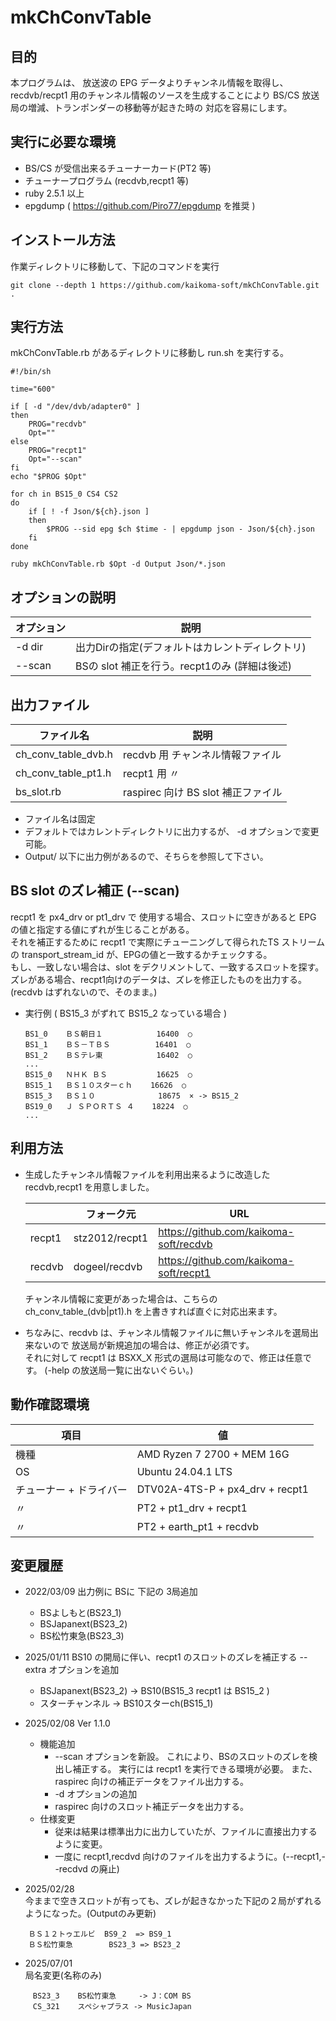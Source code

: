 # mkChConvTable

## 目的

本プログラムは、
放送波の EPG データよりチャンネル情報を取得し、
recdvb/recpt1 用のチャンネル情報のソースを生成することにより
 BS/CS 放送局の増減、トランポンダーの移動等が起きた時の
対応を容易にします。


## 実行に必要な環境

* BS/CS が受信出来るチューナーカード(PT2 等)
* チューナープログラム (recdvb,recpt1 等)
* ruby   2.5.1 以上
* epgdump ( https://github.com/Piro77/epgdump を推奨 )

## インストール方法

作業ディレクトリに移動して、下記のコマンドを実行

```
git clone --depth 1 https://github.com/kaikoma-soft/mkChConvTable.git .
```

## 実行方法

mkChConvTable.rb があるディレクトリに移動し run.sh を実行する。
```
#!/bin/sh

time="600"

if [ -d "/dev/dvb/adapter0" ]
then
    PROG="recdvb"
    Opt=""
else
    PROG="recpt1"
    Opt="--scan"
fi
echo "$PROG $Opt"
    
for ch in BS15_0 CS4 CS2
do
    if [ ! -f Json/${ch}.json ]
    then
        $PROG --sid epg $ch $time - | epgdump json - Json/${ch}.json
    fi
done

ruby mkChConvTable.rb $Opt -d Output Json/*.json 
```

## オプションの説明


| オプション |      説明                             |
|------------|---------------------------------------|
| -d dir     | 出力Dirの指定(デフォルトはカレントディレクトリ)|
| --scan     | BSの slot 補正を行う。recpt1のみ (詳細は後述)        |

## 出力ファイル

|  ファイル名          |      説明       |
|----------------------|--------------------|
| ch_conv_table_dvb.h  | recdvb 用 チャンネル情報ファイル   |
| ch_conv_table_pt1.h  | recpt1 用   〃                     |
| bs_slot.rb           | raspirec 向け BS slot 補正ファイル |

* ファイル名は固定
* デフォルトではカレントディレクトリに出力するが、 -d オプションで変更可能。
* Output/ 以下に出力例があるので、そちらを参照して下さい。

## BS slot のズレ補正 (--scan)

recpt1 を px4_drv or pt1_drv で 使用する場合、スロットに空きがあると
EPG の値と指定する値にずれが生じることがある。<br>
それを補正するために recpt1 で実際にチューニングして得られたTS ストリームの
transport_stream_id が、EPGの値と一致するかチェックする。
<br>
もし、一致しない場合は、slot をデクリメントして、一致するスロットを探す。
<br>
ズレがある場合、recpt1向けのデータは、ズレを修正したものを出力する。
(recdvb はずれないので、そのまま。)

* 実行例 ( BS15_3 がずれて BS15_2 なっている場合 )
    ```
    BS1_0    ＢＳ朝日１            16400  ○
    BS1_1    ＢＳ－ＴＢＳ          16401  ○
    BS1_2    ＢＳテレ東            16402  ○
    ...
    BS15_0   ＮＨＫ ＢＳ           16625  ○
    BS15_1   ＢＳ１０スターｃｈ    16626  ○
    BS15_3   ＢＳ１０              18675  × -> BS15_2
    BS19_0   Ｊ ＳＰＯＲＴＳ ４    18224  ○
    ...
    ```


## 利用方法

* 生成したチャンネル情報ファイルを利用出来るように改造した
  recdvb,recpt1 を用意しました。

    |           | フォーク元      |  URL                                   |
    |-----------|-----------------|----------------------------------------|
    | recpt1    | stz2012/recpt1  | https://github.com/kaikoma-soft/recdvb |
    | recdvb    | dogeel/recdvb   | https://github.com/kaikoma-soft/recpt1 |

  チャンネル情報に変更があった場合は、こちらの ch_conv_table_(dvb|pt1).h
  を上書きすれば直ぐに対応出来ます。

* ちなみに、recdvb は、チャンネル情報ファイルに無いチャンネルを選局出来ないので
  放送局が新規追加の場合は、修正が必須です。<br>
  それに対して recpt1 は BSXX_X 形式の選局は可能なので、修正は任意です。
  (-help の放送局一覧に出ないぐらい。)

## 動作確認環境

|   項目       |       値            |
|--------------|---------------------|
| 機種         |  AMD Ryzen 7 2700 + MEM 16G |
| OS           |  Ubuntu 24.04.1 LTS |
| チューナー + ドライバー |  DTV02A-4TS-P + px4_drv + recpt1
|         〃              |  PT2 + pt1_drv + recpt1
|         〃              |  PT2 + earth_pt1 + recdvb



## 変更履歴
 * 2022/03/09 出力例に BSに 下記の 3局追加
   * BSよしもと(BS23_1)
   * BSJapanext(BS23_2)
   * BS松竹東急(BS23_3)

 * 2025/01/11
   BS10 の開局に伴い、recpt1 のスロットのズレを補正する --extra オプションを追加
   * BSJapanext(BS23_2) -> BS10(BS15_3 recpt1 は BS15_2 )
   * スターチャンネル   -> BS10スターch(BS15_1)

 * 2025/02/08    Ver 1.1.0
   * 機能追加
     * --scan オプションを新設。
       これにより、BSのスロットのズレを検出し補正する。
       実行には recpt1 を実行できる環境が必要。
       また、raspirec 向けの補正データをファイル出力する。
     * -d オプションの追加
     * raspirec 向けのスロット補正データを出力する。
   * 仕様変更
     * 従来は結果は標準出力に出力していたが、ファイルに直接出力するように変更。
     * 一度に recpt1,recdvd 向けのファイルを出力するように。(--recpt1,--recdvd の廃止)

 * 2025/02/28    
    今ままで空きスロットが有っても、ズレが起きなかった下記の２局がずれる
    ようになった。(Outputのみ更新)

```
    ＢＳ１２トゥエルビ  BS9_2  => BS9_1
    ＢＳ松竹東急        BS23_3 => BS23_2
```

* 2025/07/01<br>
     局名変更(名称のみ)
```
     BS23_3    BS松竹東急     -> J：COM BS
     CS_321    スペシャプラス -> MusicJapan
```
     